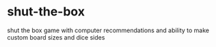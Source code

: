 # shut-the-box
shut the box game with computer recommendations and ability to make custom board sizes and dice sides
